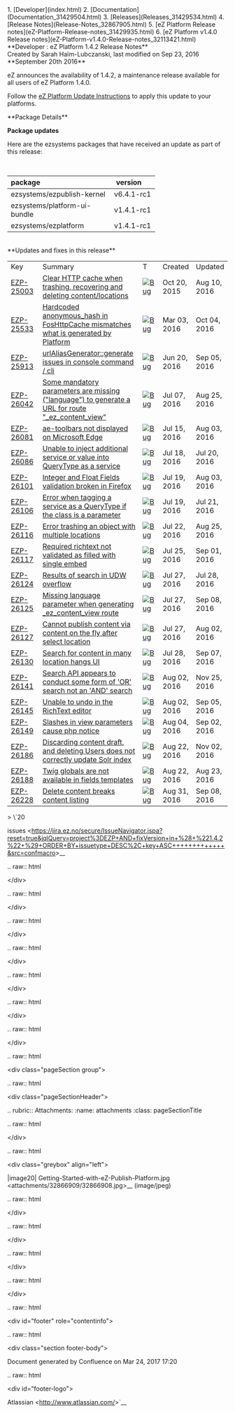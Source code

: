 <div id="page">
<div id="main" class="aui-page-panel">
<div id="main-header">
<div id="breadcrumb-section">
1.  [Developer](index.html)
2.  [Documentation](Documentation_31429504.html)
3.  [Releases](Releases_31429534.html)
4.  [Release Notes](Release-Notes_32867905.html)
5.  [eZ Platform Release notes](eZ-Platform-Release-notes_31429935.html)
6.  [eZ Platform v1.4.0 Release notes](eZ-Platform-v1.4.0-Release-notes_32113421.html)

</div>
**Developer : eZ Platform 1.4.2 Release Notes**

</div>
<div id="content" class="view">
<div class="page-metadata">
Created by Sarah Haïm-Lubczanski, last modified on Sep 23, 2016

</div>
<div id="main-content" class="wiki-content group">
<div class="contentLayout2">
<div class="columnLayout single" data-layout="single">
<div class="cell normal" data-type="normal">
<div class="innerCell">
**September 20th 2016**

eZ announces the availability of 1.4.2, a maintenance release available for all users of eZ Platform 1.4.0.

Follow the [eZ Platform Update Instructions](Updating-eZ-Platform_31431770.html) to apply this update to your platforms.

</div>
</div>
</div>
<div class="columnLayout single" data-layout="single">
<div class="cell normal" data-type="normal">
<div class="innerCell">
**Package Details**

**Package updates**

Here are the ezsystems packages that have received an update as part of this release:

<div class="mod-content">
<div class="field-ignore-highlight editable-field inactive"
title="Click to edit">
<div class="user-content-block">
 

<div class="table-wrap">
<table style="width:67%;">
<colgroup>
<col width="45%" />
<col width="20%" />
</colgroup>
<thead>
<tr class="header">
<th align="left">package</th>
<th align="left"> version</th>
</tr>
</thead>
<tbody>
<tr class="odd">
<td align="left">ezsystems/ezpublish-kernel</td>
<td align="left">v6.4.1-rc1</td>
</tr>
<tr class="even">
<td align="left">ezsystems/platform-ui-bundle</td>
<td align="left">v1.4.1-rc1</td>
</tr>
<tr class="odd">
<td align="left">ezsystems/ezplatform</td>
<td align="left">v1.4.1-rc1</td>
</tr>
</tbody>
</table>

</div>
 

</div>
</div>
</div>
**Updates and fixes in this release**

<div id="refresh-module-687335858">
<div id="jira-issues-687335858"
style="width: 100%;  overflow: auto;">
<table style="width:100%;">
<colgroup>
<col width="25%" />
<col width="58%" />
<col width="3%" />
<col width="6%" />
<col width="6%" />
</colgroup>
<tbody>
<tr class="odd">
<td align="left">Key</td>
<td align="left">Summary</td>
<td align="left">T</td>
<td align="left">Created</td>
<td align="left">Updated</td>
</tr>
<tr class="even">
<td align="left"><a href="https://jira.ez.no/browse/EZP-25003?src=confmacro">EZP-25003</a></td>
<td align="left"><a href="https://jira.ez.no/browse/EZP-25003?src=confmacro">Clear HTTP cache when trashing, recovering and deleting content/locations</a></td>
<td align="left"><a href="https://jira.ez.no/browse/EZP-26228?src=confmacro"><img src="https://jira.ez.no/images/icons/issuetypes/bug.png" alt="Bug" class="icon" /></a></td>
<td align="left">Oct 20, 2015</td>
<td align="left">Aug 10, 2016</td>
</tr>
<tr class="odd">
<td align="left"><a href="https://jira.ez.no/browse/EZP-25533?src=confmacro">EZP-25533</a></td>
<td align="left"><a href="https://jira.ez.no/browse/EZP-25533?src=confmacro">Hardcoded anonymous_hash in FosHttpCache mismatches what is generated by Platform</a></td>
<td align="left"><a href="https://jira.ez.no/browse/EZP-26228?src=confmacro"><img src="https://jira.ez.no/images/icons/issuetypes/bug.png" alt="Bug" class="icon" /></a></td>
<td align="left">Mar 03, 2016</td>
<td align="left">Oct 04, 2016</td>
</tr>
<tr class="even">
<td align="left"><a href="https://jira.ez.no/browse/EZP-25913?src=confmacro">EZP-25913</a></td>
<td align="left"><a href="https://jira.ez.no/browse/EZP-25913?src=confmacro">urlAliasGenerator::generate issues in console command / cli</a></td>
<td align="left"><a href="https://jira.ez.no/browse/EZP-26228?src=confmacro"><img src="https://jira.ez.no/images/icons/issuetypes/bug.png" alt="Bug" class="icon" /></a></td>
<td align="left">Jun 20, 2016</td>
<td align="left">Sep 05, 2016</td>
</tr>
<tr class="odd">
<td align="left"><a href="https://jira.ez.no/browse/EZP-26042?src=confmacro">EZP-26042</a></td>
<td align="left"><a href="https://jira.ez.no/browse/EZP-26042?src=confmacro">Some mandatory parameters are missing (&quot;language&quot;) to generate a URL for route &quot;_ez_content_view&quot;</a></td>
<td align="left"><a href="https://jira.ez.no/browse/EZP-26228?src=confmacro"><img src="https://jira.ez.no/images/icons/issuetypes/bug.png" alt="Bug" class="icon" /></a></td>
<td align="left">Jul 07, 2016</td>
<td align="left">Aug 25, 2016</td>
</tr>
<tr class="even">
<td align="left"><a href="https://jira.ez.no/browse/EZP-26081?src=confmacro">EZP-26081</a></td>
<td align="left"><a href="https://jira.ez.no/browse/EZP-26081?src=confmacro">ae-toolbars not displayed on Microsoft Edge</a></td>
<td align="left"><a href="https://jira.ez.no/browse/EZP-26228?src=confmacro"><img src="https://jira.ez.no/images/icons/issuetypes/bug.png" alt="Bug" class="icon" /></a></td>
<td align="left">Jul 15, 2016</td>
<td align="left">Aug 03, 2016</td>
</tr>
<tr class="odd">
<td align="left"><a href="https://jira.ez.no/browse/EZP-26086?src=confmacro">EZP-26086</a></td>
<td align="left"><a href="https://jira.ez.no/browse/EZP-26086?src=confmacro">Unable to inject additional service or value into QueryType as a service</a></td>
<td align="left"><a href="https://jira.ez.no/browse/EZP-26228?src=confmacro"><img src="https://jira.ez.no/images/icons/issuetypes/bug.png" alt="Bug" class="icon" /></a></td>
<td align="left">Jul 18, 2016</td>
<td align="left">Jul 20, 2016</td>
</tr>
<tr class="even">
<td align="left"><a href="https://jira.ez.no/browse/EZP-26101?src=confmacro">EZP-26101</a></td>
<td align="left"><a href="https://jira.ez.no/browse/EZP-26101?src=confmacro">Integer and Float Fields validation broken in Firefox</a></td>
<td align="left"><a href="https://jira.ez.no/browse/EZP-26228?src=confmacro"><img src="https://jira.ez.no/images/icons/issuetypes/bug.png" alt="Bug" class="icon" /></a></td>
<td align="left">Jul 19, 2016</td>
<td align="left">Aug 03, 2016</td>
</tr>
<tr class="odd">
<td align="left"><a href="https://jira.ez.no/browse/EZP-26106?src=confmacro">EZP-26106</a></td>
<td align="left"><a href="https://jira.ez.no/browse/EZP-26106?src=confmacro">Error when tagging a service as a QueryType if the class is a parameter</a></td>
<td align="left"><a href="https://jira.ez.no/browse/EZP-26228?src=confmacro"><img src="https://jira.ez.no/images/icons/issuetypes/bug.png" alt="Bug" class="icon" /></a></td>
<td align="left">Jul 19, 2016</td>
<td align="left">Jul 21, 2016</td>
</tr>
<tr class="even">
<td align="left"><a href="https://jira.ez.no/browse/EZP-26116?src=confmacro">EZP-26116</a></td>
<td align="left"><a href="https://jira.ez.no/browse/EZP-26116?src=confmacro">Error trashing an object with multiple locations</a></td>
<td align="left"><a href="https://jira.ez.no/browse/EZP-26228?src=confmacro"><img src="https://jira.ez.no/images/icons/issuetypes/bug.png" alt="Bug" class="icon" /></a></td>
<td align="left">Jul 22, 2016</td>
<td align="left">Aug 25, 2016</td>
</tr>
<tr class="odd">
<td align="left"><a href="https://jira.ez.no/browse/EZP-26117?src=confmacro">EZP-26117</a></td>
<td align="left"><a href="https://jira.ez.no/browse/EZP-26117?src=confmacro">Required richtext not validated as filled with single embed</a></td>
<td align="left"><a href="https://jira.ez.no/browse/EZP-26228?src=confmacro"><img src="https://jira.ez.no/images/icons/issuetypes/bug.png" alt="Bug" class="icon" /></a></td>
<td align="left">Jul 25, 2016</td>
<td align="left">Sep 01, 2016</td>
</tr>
<tr class="even">
<td align="left"><a href="https://jira.ez.no/browse/EZP-26124?src=confmacro">EZP-26124</a></td>
<td align="left"><a href="https://jira.ez.no/browse/EZP-26124?src=confmacro">Results of search in UDW overflow</a></td>
<td align="left"><a href="https://jira.ez.no/browse/EZP-26228?src=confmacro"><img src="https://jira.ez.no/images/icons/issuetypes/bug.png" alt="Bug" class="icon" /></a></td>
<td align="left">Jul 27, 2016</td>
<td align="left">Jul 28, 2016</td>
</tr>
<tr class="odd">
<td align="left"><a href="https://jira.ez.no/browse/EZP-26125?src=confmacro">EZP-26125</a></td>
<td align="left"><a href="https://jira.ez.no/browse/EZP-26125?src=confmacro">Missing language parameter when generating _ez_content_view route</a></td>
<td align="left"><a href="https://jira.ez.no/browse/EZP-26228?src=confmacro"><img src="https://jira.ez.no/images/icons/issuetypes/bug.png" alt="Bug" class="icon" /></a></td>
<td align="left">Jul 27, 2016</td>
<td align="left">Sep 08, 2016</td>
</tr>
<tr class="even">
<td align="left"><a href="https://jira.ez.no/browse/EZP-26127?src=confmacro">EZP-26127</a></td>
<td align="left"><a href="https://jira.ez.no/browse/EZP-26127?src=confmacro">Cannot publish content via content on the fly after select location</a></td>
<td align="left"><a href="https://jira.ez.no/browse/EZP-26228?src=confmacro"><img src="https://jira.ez.no/images/icons/issuetypes/bug.png" alt="Bug" class="icon" /></a></td>
<td align="left">Jul 27, 2016</td>
<td align="left">Aug 02, 2016</td>
</tr>
<tr class="odd">
<td align="left"><a href="https://jira.ez.no/browse/EZP-26130?src=confmacro">EZP-26130</a></td>
<td align="left"><a href="https://jira.ez.no/browse/EZP-26130?src=confmacro">Search for content in many location hangs UI</a></td>
<td align="left"><a href="https://jira.ez.no/browse/EZP-26228?src=confmacro"><img src="https://jira.ez.no/images/icons/issuetypes/bug.png" alt="Bug" class="icon" /></a></td>
<td align="left">Jul 28, 2016</td>
<td align="left">Sep 07, 2016</td>
</tr>
<tr class="even">
<td align="left"><a href="https://jira.ez.no/browse/EZP-26141?src=confmacro">EZP-26141</a></td>
<td align="left"><a href="https://jira.ez.no/browse/EZP-26141?src=confmacro">Search API appears to conduct some form of 'OR' search not an 'AND' search</a></td>
<td align="left"><a href="https://jira.ez.no/browse/EZP-26228?src=confmacro"><img src="https://jira.ez.no/images/icons/issuetypes/bug.png" alt="Bug" class="icon" /></a></td>
<td align="left">Aug 02, 2016</td>
<td align="left">Nov 25, 2016</td>
</tr>
<tr class="odd">
<td align="left"><a href="https://jira.ez.no/browse/EZP-26145?src=confmacro">EZP-26145</a></td>
<td align="left"><a href="https://jira.ez.no/browse/EZP-26145?src=confmacro">Unable to undo in the RichText editor</a></td>
<td align="left"><a href="https://jira.ez.no/browse/EZP-26228?src=confmacro"><img src="https://jira.ez.no/images/icons/issuetypes/bug.png" alt="Bug" class="icon" /></a></td>
<td align="left">Aug 02, 2016</td>
<td align="left">Sep 05, 2016</td>
</tr>
<tr class="even">
<td align="left"><a href="https://jira.ez.no/browse/EZP-26149?src=confmacro">EZP-26149</a></td>
<td align="left"><a href="https://jira.ez.no/browse/EZP-26149?src=confmacro">Slashes in view parameters cause php notice</a></td>
<td align="left"><a href="https://jira.ez.no/browse/EZP-26228?src=confmacro"><img src="https://jira.ez.no/images/icons/issuetypes/bug.png" alt="Bug" class="icon" /></a></td>
<td align="left">Aug 04, 2016</td>
<td align="left">Sep 02, 2016</td>
</tr>
<tr class="odd">
<td align="left"><a href="https://jira.ez.no/browse/EZP-26186?src=confmacro">EZP-26186</a></td>
<td align="left"><a href="https://jira.ez.no/browse/EZP-26186?src=confmacro">Discarding content draft, and deleting Users does not correctly update Solr index</a></td>
<td align="left"><a href="https://jira.ez.no/browse/EZP-26228?src=confmacro"><img src="https://jira.ez.no/images/icons/issuetypes/bug.png" alt="Bug" class="icon" /></a></td>
<td align="left">Aug 22, 2016</td>
<td align="left">Nov 02, 2016</td>
</tr>
<tr class="even">
<td align="left"><a href="https://jira.ez.no/browse/EZP-26188?src=confmacro">EZP-26188</a></td>
<td align="left"><a href="https://jira.ez.no/browse/EZP-26188?src=confmacro">Twig globals are not available in fields templates</a></td>
<td align="left"><a href="https://jira.ez.no/browse/EZP-26228?src=confmacro"><img src="https://jira.ez.no/images/icons/issuetypes/bug.png" alt="Bug" class="icon" /></a></td>
<td align="left">Aug 22, 2016</td>
<td align="left">Aug 23, 2016</td>
</tr>
<tr class="odd">
<td align="left"><a href="https://jira.ez.no/browse/EZP-26228?src=confmacro">EZP-26228</a></td>
<td align="left"><a href="https://jira.ez.no/browse/EZP-26228?src=confmacro">Delete content breaks content listing</a></td>
<td align="left"><a href="https://jira.ez.no/browse/EZP-26228?src=confmacro"><img src="https://jira.ez.no/images/icons/issuetypes/bug.png" alt="Bug" class="icon" /></a></td>
<td align="left">Aug 31, 2016</td>
<td align="left">Sep 08, 2016</td>
</tr>
</tbody>
</table>

</div>
<div class="refresh-issues-bottom">
> \`20

issues &lt;<https://jira.ez.no/secure/IssueNavigator.jspa?reset=true&jqlQuery=project%3DEZP+AND+fixVersion+in+%28+%221.4.2%22+%29+ORDER+BY+issuetype+DESC%2C+key+ASC+++++++++++++&src=confmacro>&gt;\_\_

.. raw:: html

   &lt;/div&gt;

.. raw:: html

   &lt;/div&gt;

.. raw:: html

   &lt;/div&gt;

.. raw:: html

   &lt;/div&gt;

.. raw:: html

   &lt;/div&gt;

.. raw:: html

   &lt;/div&gt;

.. raw:: html

   &lt;/div&gt;

.. raw:: html

   &lt;div class="pageSection group"&gt;

.. raw:: html

   &lt;div class="pageSectionHeader"&gt;

.. rubric:: Attachments:
   :name: attachments
   :class: pageSectionTitle

.. raw:: html

   &lt;/div&gt;

.. raw:: html

   &lt;div class="greybox" align="left"&gt;

|image20|
Getting-Started-with-eZ-Publish-Platform.jpg &lt;attachments/32866909/32866908.jpg&gt;\_\_
(image/jpeg)

.. raw:: html

   &lt;/div&gt;

.. raw:: html

   &lt;/div&gt;

.. raw:: html

   &lt;/div&gt;

.. raw:: html

   &lt;/div&gt;

.. raw:: html

   &lt;div id="footer" role="contentinfo"&gt;

.. raw:: html

   &lt;div class="section footer-body"&gt;

Document generated by Confluence on Mar 24, 2017 17:20

.. raw:: html

   &lt;div id="footer-logo"&gt;

Atlassian &lt;<http://www.atlassian.com/>&gt;\`\_\_

</div>
</div>
</div>
</div>

